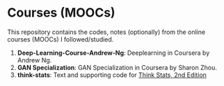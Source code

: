 # Courses (MOOCs)

This repository contains the codes, notes (optionally) from the online courses (MOOCs) I followed/studied.

1. **Deep-Learning-Course-Andrew-Ng**: Deeplearning in Coursera by Andrew Ng.
2. **GAN Specialization**: GAN Specialization in Coursera by Sharon Zhou.
3. **think-stats**: Text and supporting code for [Think Stats, 2nd Edition](http://greenteapress.com/thinkstats2/index.html)